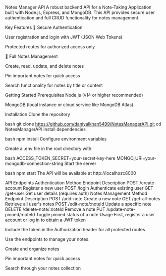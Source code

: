 Notes Manager API
A robust backend API for a Note-Taking Application built with Node.js, Express, and MongoDB. This API provides secure user authentication and full CRUD functionality for notes management.

Key Features
🔐 Secure Authentication

User registration and login with JWT (JSON Web Tokens)

Protected routes for authorized access only

📝 Full Notes Management

Create, read, update, and delete notes

Pin important notes for quick access

Search functionality for notes by title or content

Getting Started
Prerequisites
Node.js (v14 or higher recommended)

MongoDB (local instance or cloud service like MongoDB Atlas)

Installation
Clone the repository

bash
git clone https://github.com/daniyalkhan5499/NotesManagerAPI.git
cd NotesManagerAPI
Install dependencies

bash
npm install
Configure environment variables

Create a .env file in the root directory with:

bash
ACCESS_TOKEN_SECRET=your-secret-key-here
MONGO_URI=your-mongodb-connection-string
Start the server

bash
npm start
The API will be available at http://localhost:8000

API Endpoints
Authentication
Method	Endpoint	Description
POST	/create-account	Register a new user
POST	/login	Authenticate existing user
GET	/get-user	Get user details (requires auth)
Notes Management
Method	Endpoint	Description
POST	/add-note	Create a new note
GET	/get-all-notes	Retrieve all user's notes
POST	/edit-note/:noteId	Update a specific note
DELETE	/delete-note/:noteId	Remove a note
PUT	/update-note-pinned/:noteId	Toggle pinned status of a note
Usage
First, register a user account or log in to obtain a JWT token

Include the token in the Authorization header for all protected routes

Use the endpoints to manage your notes:

Create and organize notes

Pin important notes for quick access

Search through your notes collection

